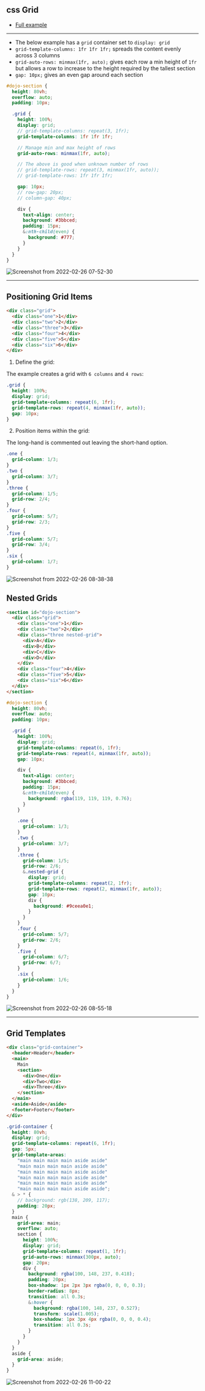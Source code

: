 ## css Grid

- [Full example](#Grid-Templates)

---

- The below example has a `grid` container set to `display: grid`
- `grid-template-columns: 1fr 1fr 1fr;` spreads the content evenly across 3 columns
- `grid-auto-rows: minmax(1fr, auto);` gives each row a min height of `1fr` but allows a row to increase to the height required by the tallest section
- `gap: 10px;` gives an even gap around each section

```scss
#dojo-section {
  height: 80vh;
  overflow: auto;
  padding: 10px;

  .grid {
    height: 100%;
    display: grid;
    // grid-template-columns: repeat(3, 1fr);
    grid-template-columns: 1fr 1fr 1fr;

    // Manage min and max height of rows
    grid-auto-rows: minmax(1fr, auto);

    // The above is good when unknown number of rows
    // grid-template-rows: repeat(3, minmax(1fr, auto));
    // grid-template-rows: 1fr 1fr 1fr;

    gap: 10px;
    // row-gap: 20px;
    // column-gap: 40px;

    div {
      text-align: center;
      background: #3bbced;
      padding: 15px;
      &:nth-child(even) {
        background: #777;
      }
    }
  }
}
```

![Screenshot from 2022-02-26 07-52-30](https://user-images.githubusercontent.com/73107656/155835160-d36ea525-9fd3-41a5-86a3-7197fa5a7e6b.png)

---

## Positioning Grid Items

```html
<div class="grid">
  <div class="one">1</div>
  <div class="two">2</div>
  <div class="three">3</div>
  <div class="four">4</div>
  <div class="five">5</div>
  <div class="six">6</div>
</div>
```

1. Define the grid:

The example creates a grid with `6 columns` and `4 rows`:

```scss
.grid {
  height: 100%;
  display: grid;
  grid-template-columns: repeat(6, 1fr);
  grid-template-rows: repeat(4, minmax(1fr, auto));
  gap: 10px;
}
```

2. Position items within the grid:

The long-hand is commented out leaving the short-hand option.

```scss
.one {
  grid-column: 1/3;
}
.two {
  grid-column: 3/7;
}
.three {
  grid-column: 1/5;
  grid-row: 2/4;
}
.four {
  grid-column: 5/7;
  grid-row: 2/3;
}
.five {
  grid-column: 5/7;
  grid-row: 3/4;
}
.six {
  grid-column: 1/7;
}
```

![Screenshot from 2022-02-26 08-38-38](https://user-images.githubusercontent.com/73107656/155836509-d60b4c5f-f911-451f-958c-024bab4b6e3d.png)

## Nested Grids

```html
<section id="dojo-section">
  <div class="grid">
    <div class="one">1</div>
    <div class="two">2</div>
    <div class="three nested-grid">
      <div>A</div>
      <div>B</div>
      <div>C</div>
      <div>D</div>
    </div>
    <div class="four">4</div>
    <div class="five">5</div>
    <div class="six">6</div>
  </div>
</section>
```

```scss
#dojo-section {
  height: 80vh;
  overflow: auto;
  padding: 10px;

  .grid {
    height: 100%;
    display: grid;
    grid-template-columns: repeat(6, 1fr);
    grid-template-rows: repeat(4, minmax(1fr, auto));
    gap: 10px;

    div {
      text-align: center;
      background: #3bbced;
      padding: 15px;
      &:nth-child(even) {
        background: rgba(119, 119, 119, 0.76);
      }
    }

    .one {
      grid-column: 1/3;
    }
    .two {
      grid-column: 3/7;
    }
    .three {
      grid-column: 1/5;
      grid-row: 2/6;
      &.nested-grid {
        display: grid;
        grid-template-columns: repeat(2, 1fr);
        grid-template-rows: repeat(2, minmax(1fr, auto));
        gap: 10px;
        div {
          background: #9ceea0e1;
        }
      }
    }
    .four {
      grid-column: 5/7;
      grid-row: 2/6;
    }
    .five {
      grid-column: 6/7;
      grid-row: 6/7;
    }
    .six {
      grid-column: 1/6;
    }
  }
}
```

![Screenshot from 2022-02-26 08-55-18](https://user-images.githubusercontent.com/73107656/155836995-73e37153-9f74-42fa-9de5-edad21edc2cd.png)

---

## Grid Templates

```html
<div class="grid-container">
  <header>Header</header>
  <main>
    Main
    <section>
      <div>One</div>
      <div>Two</div>
      <div>Three</div>
    </section>
  </main>
  <aside>Aside</aside>
  <footer>Footer</footer>
</div>
```

```scss
.grid-container {
  height: 80vh;
  display: grid;
  grid-template-columns: repeat(6, 1fr);
  gap: 5px;
  grid-template-areas:
    "main main main main aside aside"
    "main main main main aside aside"
    "main main main main aside aside"
    "main main main main aside aside"
    "main main main main aside aside"
    "main main main main aside aside";
  & > * {
    // background: rgb(138, 209, 117);
    padding: 20px;
  }
  main {
    grid-area: main;
    overflow: auto;
    section {
      height: 100%;
      display: grid;
      grid-template-columns: repeat(1, 1fr);
      grid-auto-rows: minmax(300px, auto);
      gap: 20px;
      div {
        background: rgba(100, 148, 237, 0.418);
        padding: 20px;
        box-shadow: 1px 2px 3px rgba(0, 0, 0, 0.3);
        border-radius: 8px;
        transition: all 0.3s;
        &:hover {
          background: rgba(100, 148, 237, 0.527);
          transform: scale(1.005);
          box-shadow: 1px 3px 4px rgba(0, 0, 0, 0.4);
          transition: all 0.3s;
        }
      }
    }
  }
  aside {
    grid-area: aside;
  }
}
```

![Screenshot from 2022-02-26 11-00-22](https://user-images.githubusercontent.com/73107656/155840720-0f7e2f16-b5ff-4aeb-beb2-b34383948074.png)
